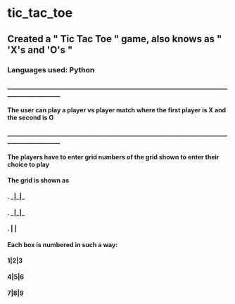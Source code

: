 # tic_tac_toe
## Created a " Tic Tac Toe " game, also knows as " 'X's and 'O's "
### Languages used: Python
#### _____________________________________________________________________________________________
#### The user can play a player vs player match where the first player is X and the second is O
#### _____________________________________________________________________________________________
#### The players have to enter grid numbers of the grid shown to enter their choice to play

#### The grid is shown as 
#### . \_|\_|_
#### . \_|\_|_
#### .  | | 

#### Each box is numbered in such a way: 

#### 1|2|3
#### 4|5|6
#### 7|8|9


